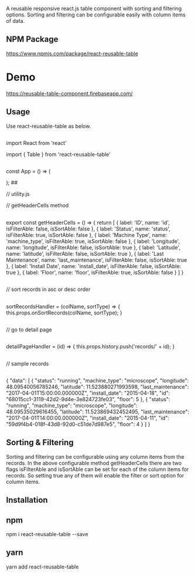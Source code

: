 A reusable responsive react.js table component with sorting and filtering options. Sorting and filtering can be configurable easily with column items of data. 

## NPM Package
https://www.npmjs.com/package/react-reusable-table

# Demo
https://reusable-table-component.firebaseapp.com/

## Usage

Use react-reusable-table as below.
##
import React from 'react'

import { Table } from 'react-reusable-table'
##

##
const App = () => (
    <div className="App">
<Table
caption=""
data={this.props.records}
detailPage={this.detailPageHandler}
footerCells={utility.getHeaderCells()}
headerCells={utility.getHeaderCells()}
showFooter={false}
sortedUporDown={this.sortRecordsHandler}/>
);
##
  
// utility.js

// getHeaderCells method

##
export const getHeaderCells  =  () =>  {
return [
{ label: 'ID', name: 'id', isFilterAble: false, isSortAble: false },
{ label: 'Status', name: 'status', isFilterAble: true, isSortAble: false },
{ label: 'Machine Type', name: 'machine_type', isFilterAble: true, isSortAble: false },
{ label: 'Longitude', name: 'longitude', isFilterAble: false, isSortAble: true },
{ label: 'Latitude', name: 'latitude', isFilterAble: false, isSortAble: true },
{ label: 'Last Maintenance', name: 'last_maintenance', isFilterAble: false, isSortAble: true },
{ label: 'Install Date', name: 'install_date', isFilterAble: false, isSortAble: true },
{ label: 'Floor', name: 'floor', isFilterAble: true, isSortAble: false }
]
}
##

// sort records in asc or desc order
##
sortRecordsHandler = (colName, sortType) => {
this.props.onSortRecords(colName, sortType);
}
##

//  go to detail page
##
detailPageHandler = (id) => {
        this.props.history.push('records/' + id);
 }
##

// sample records
##
{
	"data": [
{
			"status": "running",
			"machine_type": "microscope",
			"longitude": 48.09540056785246,
			"latitude": 11.523880271993598,
			"last_maintenance": "2017-04-01T15:00:00.000000Z",
			"install_date": "2015-04-18",
			"id": "68015cc1-3119-42d2-9d4e-3e824723fe03",
			"floor": 5
		},
		{
			"status": "running",
			"machine_type": "microscope",
			"longitude": 48.09535029616455,
			"latitude": 11.523869432452495,
			"last_maintenance": "2017-04-01T14:00:00.000000Z",
			"install_date": "2015-04-11",
			"id": "59d9f4b4-018f-43d8-92d0-c51de7d987e5",
			"floor": 4
		}
	]
}
##

## Sorting & Filtering

Sorting and filtering can be configurable using any column items from the records. In the above configurable method getHeaderCells  there are two flags isFilterAble and isSortAble can be set for each of the column items for records. So setting true any of them will enable the filter or sort option for column items.

## Installation
## npm
npm i react-reusable-table --save
## yarn
yarn add react-reusable-table 
 
 
 



